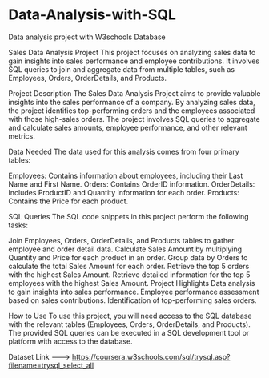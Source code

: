 # Data-Analysis-with-SQL
Data analysis project with W3schools Database 


Sales Data Analysis Project
This project focuses on analyzing sales data to gain insights into sales performance and employee contributions. It involves SQL queries to join and aggregate data from multiple tables, such as Employees, Orders, OrderDetails, and Products.


Project Description
The Sales Data Analysis Project aims to provide valuable insights into the sales performance of a company. By analyzing sales data, the project identifies top-performing orders and the employees associated with those high-sales orders. The project involves SQL queries to aggregate and calculate sales amounts, employee performance, and other relevant metrics.

Data Needed
The data used for this analysis comes from four primary tables:

Employees: Contains information about employees, including their Last Name and First Name.
Orders: Contains OrderID information.
OrderDetails: Includes ProductID and Quantity information for each order.
Products: Contains the Price for each product.

SQL Queries
The SQL code snippets in this project perform the following tasks:

Join Employees, Orders, OrderDetails, and Products tables to gather employee and order detail data.
Calculate Sales Amount by multiplying Quantity and Price for each product in an order.
Group data by Orders to calculate the total Sales Amount for each order.
Retrieve the top 5 orders with the highest Sales Amount.
Retrieve detailed information for the top 5 employees with the highest Sales Amount.
Project Highlights
Data analysis to gain insights into sales performance.
Employee performance assessment based on sales contributions.
Identification of top-performing sales orders.

How to Use
To use this project, you will need access to the SQL database with the relevant tables (Employees, Orders, OrderDetails, and Products). The provided SQL queries can be executed in a SQL development tool or platform with access to the database.

Dataset Link ---> https://coursera.w3schools.com/sql/trysql.asp?filename=trysql_select_all
